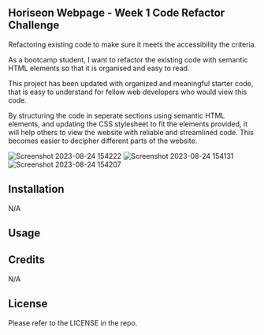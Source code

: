  ## Horiseon Webpage - Week 1 Code Refactor Challenge

Refactoring existing code to make sure it meets the accessibility the criteria.

As a bootcamp student, I want to refactor the existing code with semantic HTML elements so that it is organised and easy to read.

This project has been updated with organized and meaningful starter code, that is easy to understand for fellow web developers who would view this code. 

By structuring the code in seperate sections using semantic HTML elements, and updating the CSS stylesheet to fit the elements provided, it will help others to view the website with reliable and streamlined code. This becomes easier to decipher different parts of the website. 

![Screenshot 2023-08-24 154222](https://github.com/itsbbea/challenge1-repo/assets/137044035/b327d413-8b06-4fc2-9499-edb9c6fe43b8)
![Screenshot 2023-08-24 154131](https://github.com/itsbbea/challenge1-repo/assets/137044035/54ae7e38-7b10-4c67-a181-a574d59b5610)
![Screenshot 2023-08-24 154207](https://github.com/itsbbea/challenge1-repo/assets/137044035/d31d9ba6-931d-40da-a1cd-4e7e8609e29c)

## Installation
N/A

## Usage

## Credits
N/A

## License
Please refer to the LICENSE in the repo.
